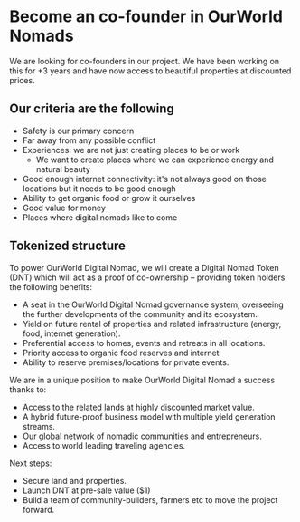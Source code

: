 # Become an co-founder in OurWorld Nomads

We are looking for co-founders in our project. We have been working on this for +3 years and have now access to beautiful properties at discounted prices.

## Our criteria are the following

- Safety is our primary concern
- Far away from any possible conflict 
- Experiences: we are not just creating places to be or work
    - We want to create places where we can experience energy and natural beauty
- Good enough internet connectivity: it's not always good on those locations but it needs to be good enough
- Ability to get organic food or grow it ourselves
- Good value for money
- Places where digital nomads like to come

## Tokenized structure

To power OurWorld Digital Nomad, we will create a Digital Nomad Token (DNT) which will act as a proof of co-ownership – providing token holders the following benefits:
- A seat in the OurWorld Digital Nomad governance system, overseeing the further developments of the community and its ecosystem.
- Yield on future  rental of properties and related infrastructure (energy, food, internet  generation). 
- Preferential access to homes, events and retreats in all locations. 
- Priority access to organic food reserves and internet 
- Ability to reserve premises/locations for private events.

We are in a unique position to make OurWorld Digital Nomad a success thanks to: 

- Access to the related lands at highly discounted market value.
- A hybrid future-proof business model with multiple yield generation streams. 
- Our global network of nomadic communities and entrepreneurs.
- Access to world leading traveling agencies.

Next steps: 
- Secure land and properties.
- Launch DNT at pre-sale value ($1)
- Build a team of community-builders, farmers etc to move the project forward.





